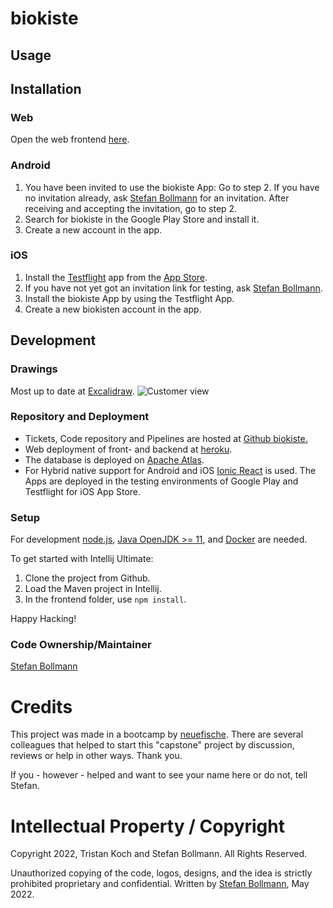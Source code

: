 # biokiste

## Usage

## Installation

### Web
Open the web frontend [here](https://biokiste.herokuapp.com/).

### Android
1. You have been invited to use the biokiste App: Go to step 2. If you have no invitation already, ask [Stefan Bollmann](stefan.bollmann@rwth-aachen.de) for an invitation. After receiving and accepting the invitation, go to step 2.
2. Search for biokiste in the Google Play Store and install it. 
3. Create a new account in the app.

### iOS
1. Install the [Testflight](https://developer.apple.com/testflight/) app from the [App Store](https://apps.apple.com/us/app/testflight/id899247664).
2. If you have not yet got an invitation link for testing, ask [Stefan Bollmann](stefan.bollmann@rwth-aachen.de).
3. Install the biokiste App by using the Testflight App.
4. Create a new biokisten account in the app.

## Development

### Drawings
Most up to date at [Excalidraw](https://excalidraw.com/#json=s9IsmlYfdRogrS1eNLObL,3vjggi8Ya3kXuSB4HHUE4Q).
![Customer view](resources/biokiste_220501.jpg)


### Repository and Deployment
- Tickets, Code repository and Pipelines are hosted at [Github biokiste.](https://github.com/Boltzmann/biokiste)
- Web deployment of front- and backend at [heroku](https://dashboard.heroku.com/apps/biokiste/deploy/heroku-git).
- The database is deployed on [Apache Atlas](https://cloud.mongodb.com).
- For Hybrid native support for Android and iOS [Ionic React](https://ionicframework.com/docs/react) is used. The Apps are deployed in the testing environments of Google Play and Testflight for iOS App Store.

### Setup
For development [node.js](https://nodejs.org/en/), [Java OpenJDK >= 11](https://openjdk.java.net/projects/jdk/11/), and [Docker](https://www.docker.com/) are needed.

To get started with Intellij Ultimate:
1. Clone the project from Github.
2. Load the Maven project in Intellij.
3. In the frontend folder, use ``npm install``.

Happy Hacking!

### Code Ownership/Maintainer
[Stefan Bollmann](stefan.bollmann@rwth-aachen.de)

# Credits
This project was made in a bootcamp by [neuefische](www.neuefische.de). There are several colleagues that helped to start this "capstone" project by discussion, reviews or help in other ways. Thank you.

If you - however - helped and want to see your name here or do not, tell Stefan.

# Intellectual Property / Copyright
Copyright 2022, Tristan Koch and Stefan Bollmann. All Rights Reserved. 

Unauthorized copying of the code, logos, designs, and the idea is strictly prohibited proprietary and confidential. Written by [Stefan Bollmann](stefan.bollmann@rwth-aachen.de), May 2022.
